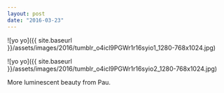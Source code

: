 ```yaml
---
layout: post
date: "2016-03-23"
---
```


![yo yo]({{ site.baseurl }}/assets/images/2016/tumblr_o4icl9PGWr1r16syio1_1280-768x1024.jpg)

![yo yo]({{ site.baseurl }}/assets/images/2016/tumblr_o4icl9PGWr1r16syio2_1280-768x1024.jpg)

More luminescent beauty from Pau.
